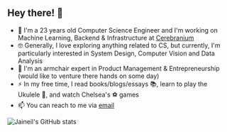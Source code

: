 ## Hey there! 👋

- 🔭  I'm a 23 years old Computer Science Engineer and I'm working on Machine Learning, Backend & Infrastructure at [Cerebranium](https://cerebranium.com/)
- 🤓  Generally, I love exploring anything related to CS, but currently, I'm particularly interested in System Design, Computer Vision and Data Analysis
- 🌱  I'm an armchair expert in Product Management & Entrepreneurship (would like to venture there hands on some day) 
- ⚡  In my free time, I read books/blogs/essays 📚, learn to play the Ukulele 🎸, and watch Chelsea's ⚽️ games
- 📫  You can reach to me via [email](mandaviajaineil@gmail.com)

<img alt="Jaineil's GitHub stats" align="left" src="https://github-readme-stats.vercel.app/api?username=jaineil&hide_border=true&show_icons=true&theme=onedark&include_all_commits=true&count_private=true">
